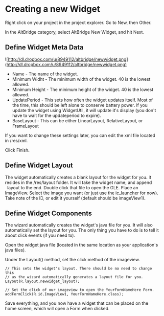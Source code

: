 # Creating a new Widget #

Right click on your project in the project explorer. Go to New, then Other.

In the AltBridge category, select AltBridge New Widget, and hit Next.


## Define Widget Meta Data ##

![http://dl.dropbox.com/u/8949112/altbridge/newwidget.png](http://dl.dropbox.com/u/8949112/altbridge/newwidget.png)

  * Name - The name of the widget.
  * Minimum Widht - The minimum width of the widget. 40 is the lowest allowed.
  * Minimum Height - The minimum height of the widget. 40 is the lowest allowed.
  * UpdatePeriod - This sets how often the widget updates itself. Most of the time, this should be left alone to conserve battery power.
If you update the widget using WidgetUtil, it will update it's display (you don't have to wait for the updateperiod to expire).
  * BaseLayout - This can be either LinearLayout, RelativeLayout, or FrameLayout

If you want to change these settings later, you can edit the xml file located
in /res/xml.

Click Finish.

## Define Widget Layout ##

The widget automatically creates a blank layout for the widget for you.
It resides in the /res/layout folder. It will take the widget name, and append
`_`layout to the end. Double click that file to open the GLE. Place an ImageView.
Select the image you want (or just use the ic\_launcher for now).
Take note of the ID, or edit it yourself (default should be imageView1).

## Define Widget Components ##

The wizard automatically creates the widget's java file for you. It will
also automatically set the layout for you. The only thing you have to do
is to tell it about click events (if you need to).

Open the widget java file (located in the same location as your application's java files).

Under the Layout() method, set the click method of the imageview.

```
// This sets the widget's layout. There should be no need to change this
// as the wizard automatically generates a layout file for you.
Layout(R.layout.newwidget_layout);

// Set the click of our imageview to open the YourFormNameHere Form.
addFormClick(R.id.ImageView1, YourFormNameHere.class);
```

Save everything, and you now have a widget that can be placed on the home screen, which will open a Form when clicked.